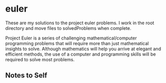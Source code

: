 # euler
These are my solutions to the project euler problems.
I work in the root directory and move files to solvedProblems when complete.

Project Euler is a series of challenging mathematical/computer programming problems that will require more than just mathematical insights to solve. Although mathematics will help you arrive at elegant and efficient methods, the use of a computer and programming skills will be required to solve most problems.

## Notes to Self
